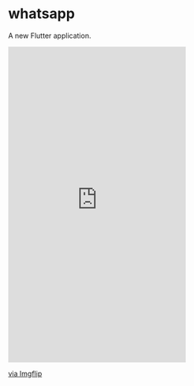 # whatsapp

A new Flutter application.

<div style="width:360px;max-width:100%;"><div style="height:0;padding-bottom:177.78%;position:relative;"><iframe width="360" height="640" style="position:absolute;top:0;left:0;width:100%;height:100%;" frameBorder="0" src="https://imgflip.com/embed/4h2z75"></iframe></div><p><a href="https://imgflip.com/gif/4h2z75">via Imgflip</a></p></div>
